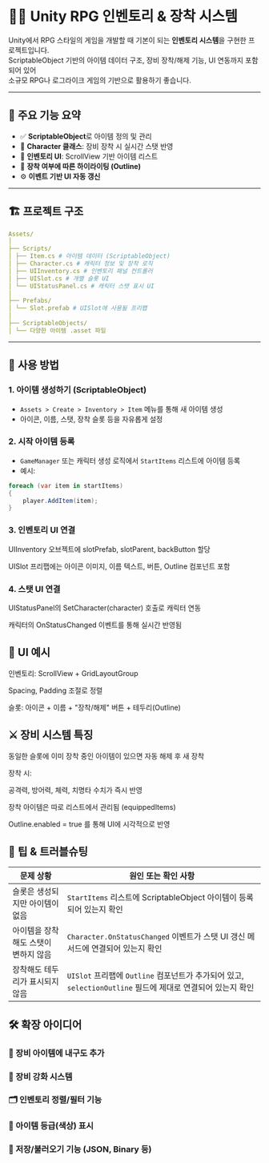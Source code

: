 # 🧙‍♂️ Unity RPG 인벤토리 & 장착 시스템

Unity에서 RPG 스타일의 게임을 개발할 때 기본이 되는 **인벤토리 시스템**을 구현한 프로젝트입니다.  
ScriptableObject 기반의 아이템 데이터 구조, 장비 장착/해제 기능, UI 연동까지 포함되어 있어  
소규모 RPG나 로그라이크 게임의 기반으로 활용하기 좋습니다.


---

## 📌 주요 기능 요약

- ✅ **ScriptableObject**로 아이템 정의 및 관리
- 🧍 **Character 클래스**: 장비 장착 시 실시간 스탯 반영
- 🧳 **인벤토리 UI**: ScrollView 기반 아이템 리스트
- 🎯 **장착 여부에 따른 하이라이팅 (Outline)**
- ⚙️ **이벤트 기반 UI 자동 갱신**

---

## 🏗️ 프로젝트 구조

```yaml
Assets/
│
├── Scripts/
│ ├── Item.cs # 아이템 데이터 (ScriptableObject)
│ ├── Character.cs # 캐릭터 정보 및 장착 로직
│ ├── UIInventory.cs # 인벤토리 패널 컨트롤러
│ ├── UISlot.cs # 개별 슬롯 UI
│ └── UIStatusPanel.cs # 캐릭터 스탯 표시 UI
│
├── Prefabs/
│ └── Slot.prefab # UISlot에 사용될 프리팹
│
├── ScriptableObjects/
│ └── 다양한 아이템 .asset 파일
```

---

## 🧾 사용 방법

### 1. 아이템 생성하기 (ScriptableObject)

- `Assets > Create > Inventory > Item` 메뉴를 통해 새 아이템 생성
- 아이콘, 이름, 스탯, 장착 슬롯 등을 자유롭게 설정

### 2. 시작 아이템 등록

- `GameManager` 또는 캐릭터 생성 로직에서 `StartItems` 리스트에 아이템 등록
- 예시:
```csharp
foreach (var item in startItems)
{
    player.AddItem(item);
}
```
### 3. 인벤토리 UI 연결
UIInventory 오브젝트에 slotPrefab, slotParent, backButton 할당

UISlot 프리팹에는 아이콘 이미지, 이름 텍스트, 버튼, Outline 컴포넌트 포함

### 4. 스탯 UI 연결
UIStatusPanel의 SetCharacter(character) 호출로 캐릭터 연동

캐릭터의 OnStatusChanged 이벤트를 통해 실시간 반영됨

## 📐 UI 예시
인벤토리: ScrollView + GridLayoutGroup

Spacing, Padding 조절로 정렬

슬롯: 아이콘 + 이름 + "장착/해제" 버튼 + 테두리(Outline)

<!-- 예시 이미지 사용 시 -->

## ⚔️ 장비 시스템 특징
동일한 슬롯에 이미 장착 중인 아이템이 있으면 자동 해제 후 새 장착

장착 시:

공격력, 방어력, 체력, 치명타 수치가 즉시 반영

장착 아이템은 따로 리스트에서 관리됨 (equippedItems)

Outline.enabled = true 를 통해 UI에 시각적으로 반영

## 🧠 팁 & 트러블슈팅
| 문제 상황                      | 원인 또는 확인 사항                                                  |
|------------------------------|-------------------------------------------------------------------|
| 슬롯은 생성되지만 아이템이 없음 | `StartItems` 리스트에 ScriptableObject 아이템이 등록되어 있는지 확인|
| 아이템을 장착해도 스탯이 변하지 않음 | `Character.OnStatusChanged` 이벤트가 스탯 UI 갱신 메서드에 연결되어 있는지 확인 |
| 장착해도 테두리가 표시되지 않음 | `UISlot` 프리팹에 `Outline` 컴포넌트가 추가되어 있고, `selectionOutline` 필드에 제대로 연결되어 있는지 확인|

## 🛠️ 확장 아이디어
### 🔄 장비 아이템에 내구도 추가

### 🧩 장비 강화 시스템

### 🗂️ 인벤토리 정렬/필터 기능

### 🎨 아이템 등급(색상) 표시

### 🧪 저장/불러오기 기능 (JSON, Binary 등)
